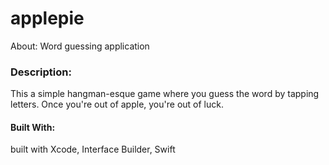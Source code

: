 # applepie

About:
Word guessing application

### Description:
This a simple hangman-esque game where you guess the word by tapping letters. Once you're out of apple, you're out of luck.

#### Built With:
built with Xcode, Interface Builder, Swift
